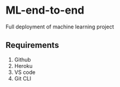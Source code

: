 # ML-end-to-end

Full deployment of machine learning project


## Requirements

1. Github
2. Heroku
3. VS code
4. Git CLI
